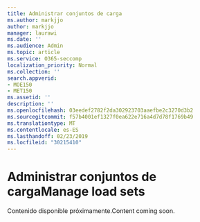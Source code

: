 ```yaml
---
title: Administrar conjuntos de carga
ms.author: markjjo
author: markjjo
manager: laurawi
ms.date: ''
ms.audience: Admin
ms.topic: article
ms.service: O365-seccomp
localization_priority: Normal
ms.collection: ''
search.appverid:
- MOE150
- MET150
ms.assetid: ''
description: ''
ms.openlocfilehash: 03eedef2782f2da302923703aaefbe2c3270d3b2
ms.sourcegitcommit: f57b4001ef1327f0ea622e716a4d7d78f1769b49
ms.translationtype: MT
ms.contentlocale: es-ES
ms.lasthandoff: 02/23/2019
ms.locfileid: "30215410"
---
```

# <a name="manage-load-sets"></a><span data-ttu-id="98ced-102">Administrar conjuntos de carga</span><span class="sxs-lookup"><span data-stu-id="98ced-102">Manage load sets</span></span>

<span data-ttu-id="98ced-103">Contenido disponible próximamente.</span><span class="sxs-lookup"><span data-stu-id="98ced-103">Content coming soon.</span></span>
